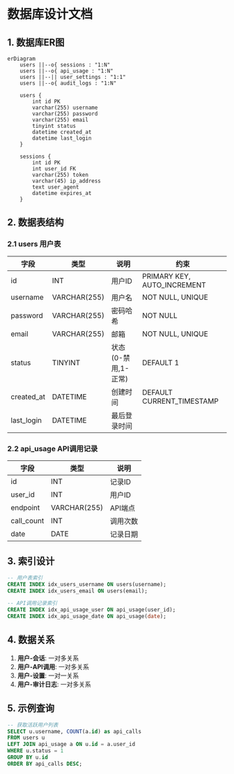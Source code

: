 # 数据库设计文档

## 1. 数据库ER图
```mermaid
erDiagram
    users ||--o{ sessions : "1:N"
    users ||--o{ api_usage : "1:N"
    users ||--|| user_settings : "1:1"
    users ||--o{ audit_logs : "1:N"
    
    users {
        int id PK
        varchar(255) username
        varchar(255) password
        varchar(255) email
        tinyint status
        datetime created_at
        datetime last_login
    }
    
    sessions {
        int id PK
        int user_id FK
        varchar(255) token
        varchar(45) ip_address
        text user_agent
        datetime expires_at
    }
```

## 2. 数据表结构

### 2.1 users 用户表
| 字段 | 类型 | 说明 | 约束 |
|------|------|------|------|
| id | INT | 用户ID | PRIMARY KEY, AUTO_INCREMENT |
| username | VARCHAR(255) | 用户名 | NOT NULL, UNIQUE |
| password | VARCHAR(255) | 密码哈希 | NOT NULL |
| email | VARCHAR(255) | 邮箱 | NOT NULL, UNIQUE |
| status | TINYINT | 状态(0-禁用,1-正常) | DEFAULT 1 |
| created_at | DATETIME | 创建时间 | DEFAULT CURRENT_TIMESTAMP |
| last_login | DATETIME | 最后登录时间 | |

### 2.2 api_usage API调用记录
| 字段 | 类型 | 说明 |
|------|------|------|
| id | INT | 记录ID |
| user_id | INT | 用户ID |
| endpoint | VARCHAR(255) | API端点 |
| call_count | INT | 调用次数 |
| date | DATE | 记录日期 |

## 3. 索引设计
```sql
-- 用户表索引
CREATE INDEX idx_users_username ON users(username);
CREATE INDEX idx_users_email ON users(email);

-- API调用记录索引
CREATE INDEX idx_api_usage_user ON api_usage(user_id);
CREATE INDEX idx_api_usage_date ON api_usage(date);
```

## 4. 数据关系
1. **用户-会话**: 一对多关系
2. **用户-API调用**: 一对多关系
3. **用户-设置**: 一对一关系
4. **用户-审计日志**: 一对多关系

## 5. 示例查询
```sql
-- 获取活跃用户列表
SELECT u.username, COUNT(a.id) as api_calls 
FROM users u
LEFT JOIN api_usage a ON u.id = a.user_id
WHERE u.status = 1
GROUP BY u.id
ORDER BY api_calls DESC;
```
